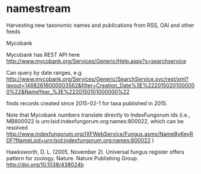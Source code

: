 # namestream
Harvesting new taxonomic names and publications from RSS, OAI and other feeds


Mycobank

Mycobank has REST API here http://www.mycobank.org/Services/Generic/Help.aspx?s=searchservice

Can query by date ranges, e.g. http://www.mycobank.org/Services/Generic/SearchService.svc/rest/xml?layout=14682616000003562&filter=Creation_Date%3E%2220150201000000%22&NameYear_%3E%2220150101000000%22

finds records created since 2015-02-1 for taxa published in 2015.

Note that Mycobank numbers translate directly to IndexFungorum ids (i.e., MB800022 is urn:lsid:indexfungorum.org:names:800022, which can be resolved http://www.indexfungorum.org/IXFWebService/Fungus.asmx/NameByKeyRDF?NameLsid=urn:lsid:indexfungorum.org:names:800022 )

Hawksworth, D. L. (2005, November 2). Universal fungus register offers pattern for zoology. Nature. Nature Publishing Group. http://doi.org/10.1038/438024b
